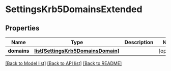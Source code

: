 # SettingsKrb5DomainsExtended

## Properties
Name | Type | Description | Notes
------------ | ------------- | ------------- | -------------
**domains** | [**list[SettingsKrb5DomainsDomain]**](SettingsKrb5DomainsDomain.md) |  | [optional] 

[[Back to Model list]](../README.md#documentation-for-models) [[Back to API list]](../README.md#documentation-for-api-endpoints) [[Back to README]](../README.md)


